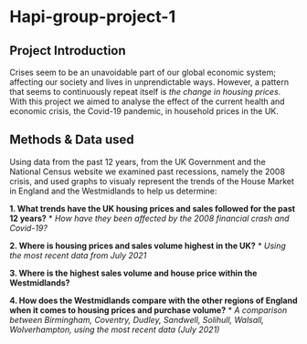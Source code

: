 # Hapi-group-project-1

## Project Introduction 

Crises seem to be an unavoidable part of our global economic system; affecting our society and lives in unprendictable ways. However, a pattern that seems to 
continuously repeat itself is _the change in housing prices_.
With this project we aimed to analyse the effect of the current health and economic crisis, the Covid-19 pandemic, in household prices in the UK.

## Methods & Data used 

Using data from the past 12 years, from the UK Government and the National Census website we examined past recessions, namely the 2008 crisis, and used graphs to visualy represent the trends of the House Market in England and the Westmidlands to help us determine:

  **1. What trends have the UK housing prices and sales followed for the past 12 years?**
  	*	_How have they been affected by the 2008 financial crash and Covid-19?_
   
  **2. Where is housing prices and sales volume highest in the UK?**
  	*	_Using the most recent data from July 2021_
     
 **3. Where is the highest sales volume and house price within the Westmidlands?**
 
**4. How does the Westmidlands compare with the other regions of England when it comes to housing prices and purchase volume?**
		*	_A comparison between Birmingham, Coventry, Dudley, Sandwell, Solihull, Walsall, Wolverhampton, using the most recent data (July 2021)_
 
 



  



